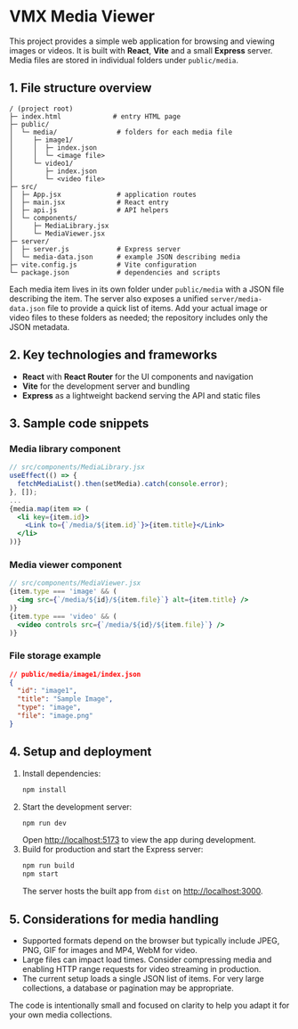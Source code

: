 # VMX Media Viewer

This project provides a simple web application for browsing and viewing
images or videos. It is built with **React**, **Vite** and a small
**Express** server. Media files are stored in individual folders under
`public/media`.

## 1. File structure overview

```
/ (project root)
├─ index.html             # entry HTML page
├─ public/
│  └─ media/               # folders for each media file
│     ├─ image1/
│     │  ├─ index.json
│     │  └─ <image file>
│     └─ video1/
│        ├─ index.json
│        └─ <video file>
├─ src/
│  ├─ App.jsx              # application routes
│  ├─ main.jsx             # React entry
│  ├─ api.js               # API helpers
│  └─ components/
│     ├─ MediaLibrary.jsx
│     └─ MediaViewer.jsx
├─ server/
│  ├─ server.js            # Express server
│  └─ media-data.json      # example JSON describing media
├─ vite.config.js          # Vite configuration
└─ package.json            # dependencies and scripts
```

Each media item lives in its own folder under `public/media` with a JSON
file describing the item. The server also exposes a unified
`server/media-data.json` file to provide a quick list of items.
Add your actual image or video files to these folders as needed; the
repository includes only the JSON metadata.

## 2. Key technologies and frameworks

- **React** with **React Router** for the UI components and navigation
- **Vite** for the development server and bundling
- **Express** as a lightweight backend serving the API and static files

## 3. Sample code snippets

### Media library component
```jsx
// src/components/MediaLibrary.jsx
useEffect(() => {
  fetchMediaList().then(setMedia).catch(console.error);
}, []);
...
{media.map(item => (
  <li key={item.id}>
    <Link to={`/media/${item.id}`}>{item.title}</Link>
  </li>
))}
```

### Media viewer component
```jsx
// src/components/MediaViewer.jsx
{item.type === 'image' && (
  <img src={`/media/${id}/${item.file}`} alt={item.title} />
)}
{item.type === 'video' && (
  <video controls src={`/media/${id}/${item.file}`} />
)}
```

### File storage example
```json
// public/media/image1/index.json
{
  "id": "image1",
  "title": "Sample Image",
  "type": "image",
  "file": "image.png"
}
```

## 4. Setup and deployment

1. Install dependencies:
   ```bash
   npm install
   ```
2. Start the development server:
   ```bash
   npm run dev
   ```
   Open <http://localhost:5173> to view the app during development.
3. Build for production and start the Express server:
   ```bash
   npm run build
   npm start
   ```
   The server hosts the built app from `dist` on
   <http://localhost:3000>.

## 5. Considerations for media handling

- Supported formats depend on the browser but typically include JPEG,
  PNG, GIF for images and MP4, WebM for video.
- Large files can impact load times. Consider compressing media and
enabling HTTP range requests for video streaming in production.
- The current setup loads a single JSON list of items. For very large
  collections, a database or pagination may be appropriate.

The code is intentionally small and focused on clarity to help you adapt
it for your own media collections.
